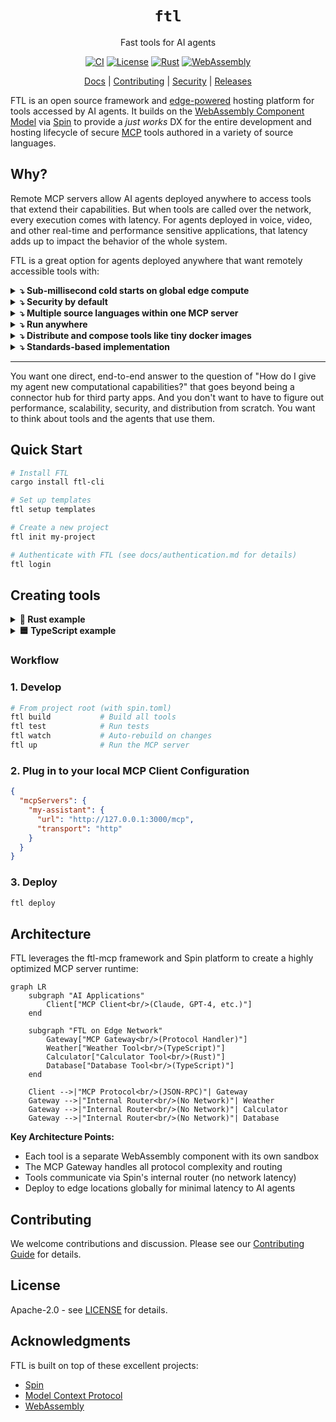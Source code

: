 <div align="center">

# `ftl`

Fast tools for AI agents

[![CI](https://github.com/fastertools/ftl-cli/actions/workflows/ci.yml/badge.svg)](https://github.com/fastertools/ftl-cli/actions/workflows/ci.yml)
[![License](https://img.shields.io/badge/license-Apache%202.0-blue.svg)](LICENSE)
[![Rust](https://img.shields.io/badge/rust-1.87+-orange.svg)](https://www.rust-lang.org)
[![WebAssembly](https://img.shields.io/badge/WebAssembly-compatible-purple.svg)](https://webassembly.org/)

[Docs](./docs/introduction.md) | [Contributing](./CONTRIBUTING.md) | [Security](./SECURITY.md) | [Releases](https://github.com/fastertools/ftl-cli/releases)

</div>

FTL is an open source framework and [edge-powered](https://www.fermyon.com/wasm-functions) hosting platform for tools accessed by AI agents. It builds on the [WebAssembly Component Model](https://component-model.bytecodealliance.org/design/why-component-model.html) via [Spin](https://github.com/spinframework/spin) to provide a *just works* DX for the entire development and hosting lifecycle of secure [MCP](https://modelcontextprotocol.io) tools authored in a variety of source languages.

## Why?

Remote MCP servers allow AI agents deployed anywhere to access tools that extend their capabilities. But when tools are called over the network, every execution comes with latency. For agents deployed in voice, video, and other real-time and performance sensitive applications, that latency adds up to impact the behavior of the whole system.

FTL is a great option for agents deployed anywhere that want remotely accessible tools with:

<details>
<summary><strong>⤵ Sub-millisecond cold starts on global edge compute</strong></summary>

The FTL platform runs on [Fermyon Wasm Functions](https://www.fermyon.com/wasm-functions) and [Akamai](https://www.akamai.com/why-akamai/global-infrastructure)'s globally distributed edge cloud. Agents deployed anywhere can instanly access their networked tools with almost no latency.
</details>

<details>
<summary><strong>⤵ Security by default</strong></summary>

Tools run as individual WebAssembly components to provide sandboxed tool executions on a provably airtight [security model](https://webassembly.org/docs/security/). MCP endpoints are secured by [protocol-compliant authorization](https://modelcontextprotocol.io/specification/2025-06-18/basic/authorization). Plug in your own OIDC provider via simple configuration, or use FTL's by default.
</details>

<details>
<summary><strong>⤵ Multiple source languages within one MCP server</strong></summary>

Write your MCP tools in Rust, TypeScript, Python, Go, C, and [more](https://component-model.bytecodealliance.org/language-support.html). If you can implement a basic HTTP route as a Wasm component, you can run it as an MCP tool with FTL.
</details>

<details>
<summary><strong>⤵ Run anywhere</strong></summary>

Run your FTL-based tools on your own machine, Kubernetes, Wasmtime, Fermyon, and other [WASI](https://wasi.dev/)-compatible runtimes. The FTL platform aims to be the best way to manage agent tools, but you are not locked in.
</details>

<details>
<summary><strong>⤵ Distribute and compose tools like tiny docker images</strong></summary>

Tools are compiled to self-contained Wasm binaries that are often < 1MB. They can be pushed and pulled directly from [OCI](https://opencontainers.org/)-compliant registries like Docker Hub, GitHub Container Registry, Amazon Elastic Container Registry, and more.
</details>

<details>
<summary><strong>⤵ Standards-based implementation</strong></summary>

Tools are built on and compatible with the [WebAssembly Component Model](https://component-model.bytecodealliance.org/design/why-component-model.html) via [Spin](https://github.com/spinframework/spin).
</details>

---

You want one direct, end-to-end answer to the question of "How do I give my agent new computational capabilities?" that goes beyond being a connector hub for third party apps. And you don't want to have to figure out performance, scalability, security, and distribution from scratch. You want to think about tools and the agents that use them.

## Quick Start

```bash
# Install FTL
cargo install ftl-cli

# Set up templates
ftl setup templates

# Create a new project
ftl init my-project

# Authenticate with FTL (see docs/authentication.md for details)
ftl login
```

## Creating tools

<details>
<summary><strong>🦀 Rust example</strong></summary>

Add a Rust tool to a project
```bash
cd my-project
ftl add my-tool --language rust
```

```rust
// my-tool/src/lib.rs

use ftl_sdk::{tool, ToolResponse};
use serde::Deserialize;
use schemars::JsonSchema;

#[derive(Deserialize, JsonSchema)]
struct MyToolInput {
    /// The message to process
    message: String,
}

/// A simple MCP tool
#[tool]
fn my_tool(input: MyToolInput) -> ToolResponse {
    ToolResponse::text(format!("Processed: {}", input.message))
}
```
</details>

<details>
<summary><strong>🟦 TypeScript example</strong></summary>

Add a TypeScript tool to a project
```bash
ftl add my-tool --language typescript
```

```typescript
// my-tool/src/index.ts

import { createTool, ToolResponse } from 'ftl-sdk'
import { z } from 'zod'

// Define the schema using Zod
const ToolSchema = z.object({
  message: z.string().describe('The message to process')
})

type ToolInput = z.infer<typeof ToolSchema>

const tool = createTool<ToolInput>({
  metadata: {
    name: 'my_tool',
    title: 'My Tool',
    description: 'A simple MCP tool',
    inputSchema: z.toJSONSchema(ToolSchema)
  },
  handler: async (input) => {
    return ToolResponse.text(`Processed: ${input.message}`)
  }
})

//@ts-ignore
addEventListener('fetch', (event: FetchEvent) => {
  event.respondWith(tool(event.request))
})
```
</details>

### Workflow

### 1. Develop
```bash
# From project root (with spin.toml)
ftl build           # Build all tools
ftl test            # Run tests
ftl watch           # Auto-rebuild on changes
ftl up              # Run the MCP server
```

### 2. Plug in to your local MCP Client Configuration
```json
{
  "mcpServers": {
    "my-assistant": {
      "url": "http://127.0.0.1:3000/mcp",
      "transport": "http"
    }
  }
}
```

### 3. Deploy
```bash
ftl deploy
```

## Architecture

FTL leverages the ftl-mcp framework and Spin platform to create a highly optimized MCP server runtime:

```mermaid
graph LR
    subgraph "AI Applications"
        Client["MCP Client<br/>(Claude, GPT-4, etc.)"]
    end
    
    subgraph "FTL on Edge Network"
        Gateway["MCP Gateway<br/>(Protocol Handler)"]
        Weather["Weather Tool<br/>(TypeScript)"]
        Calculator["Calculator Tool<br/>(Rust)"]
        Database["Database Tool<br/>(TypeScript)"]
    end
    
    Client -->|"MCP Protocol<br/>(JSON-RPC)"| Gateway
    Gateway -->|"Internal Router<br/>(No Network)"| Weather
    Gateway -->|"Internal Router<br/>(No Network)"| Calculator  
    Gateway -->|"Internal Router<br/>(No Network)"| Database
```

**Key Architecture Points:**
- Each tool is a separate WebAssembly component with its own sandbox
- The MCP Gateway handles all protocol complexity and routing
- Tools communicate via Spin's internal router (no network latency)
- Deploy to edge locations globally for minimal latency to AI agents

## Contributing

We welcome contributions and discussion. Please see our [Contributing Guide](CONTRIBUTING.md) for details.

## License

Apache-2.0 - see [LICENSE](LICENSE) for details.

## Acknowledgments

FTL is built on top of these excellent projects:
- [Spin](https://github.com/fermyon/spin)
- [Model Context Protocol](https://modelcontextprotocol.io)
- [WebAssembly](https://webassembly.org)
